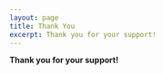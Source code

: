 ```yaml
---
layout: page
title: Thank You
excerpt: Thank you for your support!
---
```


**Thank you for your support!**
